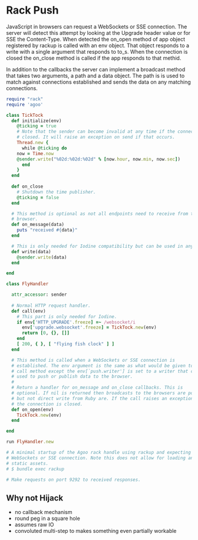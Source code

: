 # Rack Push

JavaScript in browsers can request a WebSockets or SSE connection. The server
will detect this attempt by looking at the Upgrade header value or for SSE the
Content-Type. When detected the on_open method of app object registered by
rackup is called with an env object. That object responds to a write with a
single argument that responds to to_s. When the connection is closed the
on_close method is called if the app responds to that methid.

In addition to the callbacks the server can implement a broadcast method that
takes two arguments, a path and a data object. The path is is used to match
against connections established and sends the data on any matching
connections.

```ruby
require "rack"
require 'agoo'

class TickTock
  def initialize(env)
    @ticking = true
    # Note that the sender can become invalid at any time if the connection is
    # closed. It will raise an exception on send if that occurs.
    Thread.new {
      while @ticking do
	now = Time.now
	@sender.write("%02d:%02d:%02d" % [now.hour, now.min, now.sec])
      end
    }
  end
  
  def on_close
    # Shutdown the time publisher.
    @ticking = false
  end

  # This method is optional as not all endpoints need to receive from the
  # browser.
  def on_message(data)
    puts "received #{data}"
  end

  # This is only needed for Iodine compatibility but can be used in any case.
  def write(data)
    @sender.write(data)
  end

end

class FlyHandler

  attr_accessor: sender
  
  # Normal HTTP request handler.
  def call(env)
    # This part is only needed for Iodine.
    if env['HTTP_UPGRADE'.freeze] =~ /websocket/i
      env['upgrade.websocket'.freeze] = TickTock.new(env)
      return [0, {}, []]
    end
    [ 200, { }, [ "flying fish clock" ] ]
  end

  # This method is called when a WebSockets or SSE connection is
  # established. The env argument is the same as what would be given to the
  # call method except the env[`push.writer'] is set to a writer that can be
  # used to push or publish data to the browser.
  #
  # Return a handler for on_message and on_close callbacks. This is
  # optional. If nil is returned then broadcasts to the browsers are possible
  # but not direct write from Ruby are. If the call raises an exception then
  # the connection is closed.
  def on_open(env)
    TickTock.new(env)
  end

end

run FlyHandler.new

# A minimal startup of the Agoo rack handle using rackup and expecting a
# WebSockets or SSE connection. Note this does not allow for loading any
# static assets.
# $ bundle exec rackup

# Make requests on port 9292 to received responses.
```


## Why not Hijack

- no callback mechanism
- round peg in a square hole
 - assumes raw IO
 - convoluted multi-step to makes something even partially workable
